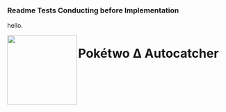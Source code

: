 ### Readme Tests Conducting before Implementation

hello.

<img src="https://raw.githubusercontent.com/Team-BANERUS/poketwo-Autocatcher/main/s-mds/592582573763330048.gif" align="left" height="160px"><h1>Pokétwo ∆ Autocatcher</h1>
